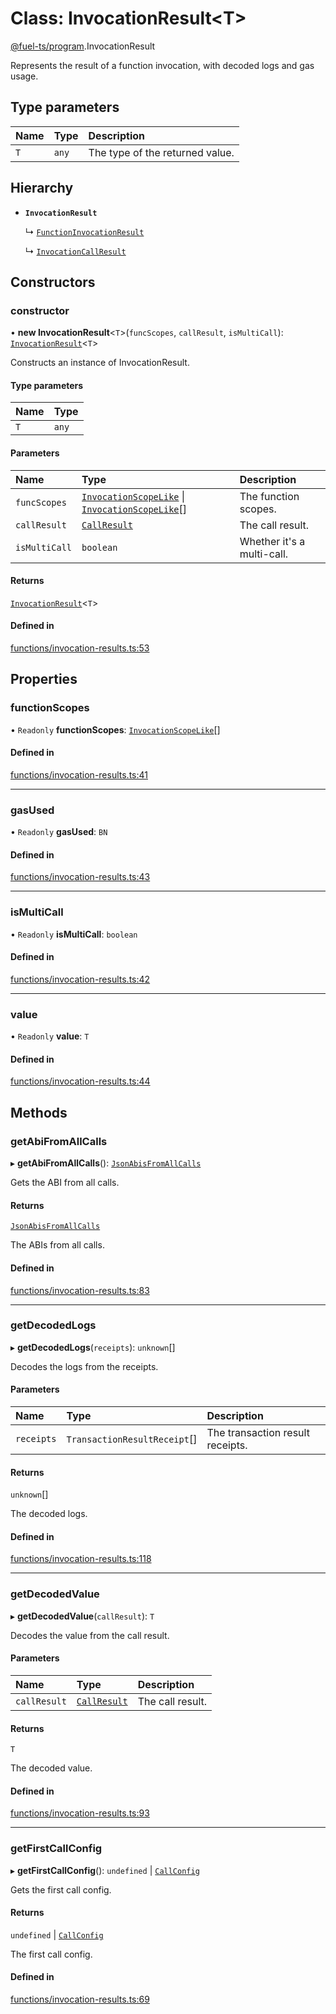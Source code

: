 # Class: InvocationResult&lt;T\>

[@fuel-ts/program](/api/Program/index.md).InvocationResult

Represents the result of a function invocation, with decoded logs and gas usage.

## Type parameters

| Name | Type | Description |
| :------ | :------ | :------ |
| `T` | `any` | The type of the returned value. |

## Hierarchy

- **`InvocationResult`**

  ↳ [`FunctionInvocationResult`](/api/Program/FunctionInvocationResult.md)

  ↳ [`InvocationCallResult`](/api/Program/InvocationCallResult.md)

## Constructors

### constructor

• **new InvocationResult**&lt;`T`\>(`funcScopes`, `callResult`, `isMultiCall`): [`InvocationResult`](/api/Program/InvocationResult.md)&lt;`T`\>

Constructs an instance of InvocationResult.

#### Type parameters

| Name | Type |
| :------ | :------ |
| `T` | `any` |

#### Parameters

| Name | Type | Description |
| :------ | :------ | :------ |
| `funcScopes` | [`InvocationScopeLike`](/api/Program/index.md#invocationscopelike) \| [`InvocationScopeLike`](/api/Program/index.md#invocationscopelike)[] | The function scopes. |
| `callResult` | [`CallResult`](/api/Account/index.md#callresult) | The call result. |
| `isMultiCall` | `boolean` | Whether it's a multi-call. |

#### Returns

[`InvocationResult`](/api/Program/InvocationResult.md)&lt;`T`\>

#### Defined in

[functions/invocation-results.ts:53](https://github.com/FuelLabs/fuels-ts/blob/d0550af1/packages/program/src/functions/invocation-results.ts#L53)

## Properties

### functionScopes

• `Readonly` **functionScopes**: [`InvocationScopeLike`](/api/Program/index.md#invocationscopelike)[]

#### Defined in

[functions/invocation-results.ts:41](https://github.com/FuelLabs/fuels-ts/blob/d0550af1/packages/program/src/functions/invocation-results.ts#L41)

___

### gasUsed

• `Readonly` **gasUsed**: `BN`

#### Defined in

[functions/invocation-results.ts:43](https://github.com/FuelLabs/fuels-ts/blob/d0550af1/packages/program/src/functions/invocation-results.ts#L43)

___

### isMultiCall

• `Readonly` **isMultiCall**: `boolean`

#### Defined in

[functions/invocation-results.ts:42](https://github.com/FuelLabs/fuels-ts/blob/d0550af1/packages/program/src/functions/invocation-results.ts#L42)

___

### value

• `Readonly` **value**: `T`

#### Defined in

[functions/invocation-results.ts:44](https://github.com/FuelLabs/fuels-ts/blob/d0550af1/packages/program/src/functions/invocation-results.ts#L44)

## Methods

### getAbiFromAllCalls

▸ **getAbiFromAllCalls**(): [`JsonAbisFromAllCalls`](/api/Account/index.md#jsonabisfromallcalls)

Gets the ABI from all calls.

#### Returns

[`JsonAbisFromAllCalls`](/api/Account/index.md#jsonabisfromallcalls)

The ABIs from all calls.

#### Defined in

[functions/invocation-results.ts:83](https://github.com/FuelLabs/fuels-ts/blob/d0550af1/packages/program/src/functions/invocation-results.ts#L83)

___

### getDecodedLogs

▸ **getDecodedLogs**(`receipts`): `unknown`[]

Decodes the logs from the receipts.

#### Parameters

| Name | Type | Description |
| :------ | :------ | :------ |
| `receipts` | `TransactionResultReceipt`[] | The transaction result receipts. |

#### Returns

`unknown`[]

The decoded logs.

#### Defined in

[functions/invocation-results.ts:118](https://github.com/FuelLabs/fuels-ts/blob/d0550af1/packages/program/src/functions/invocation-results.ts#L118)

___

### getDecodedValue

▸ **getDecodedValue**(`callResult`): `T`

Decodes the value from the call result.

#### Parameters

| Name | Type | Description |
| :------ | :------ | :------ |
| `callResult` | [`CallResult`](/api/Account/index.md#callresult) | The call result. |

#### Returns

`T`

The decoded value.

#### Defined in

[functions/invocation-results.ts:93](https://github.com/FuelLabs/fuels-ts/blob/d0550af1/packages/program/src/functions/invocation-results.ts#L93)

___

### getFirstCallConfig

▸ **getFirstCallConfig**(): `undefined` \| [`CallConfig`](/api/Program/index.md#callconfig)

Gets the first call config.

#### Returns

`undefined` \| [`CallConfig`](/api/Program/index.md#callconfig)

The first call config.

#### Defined in

[functions/invocation-results.ts:69](https://github.com/FuelLabs/fuels-ts/blob/d0550af1/packages/program/src/functions/invocation-results.ts#L69)
